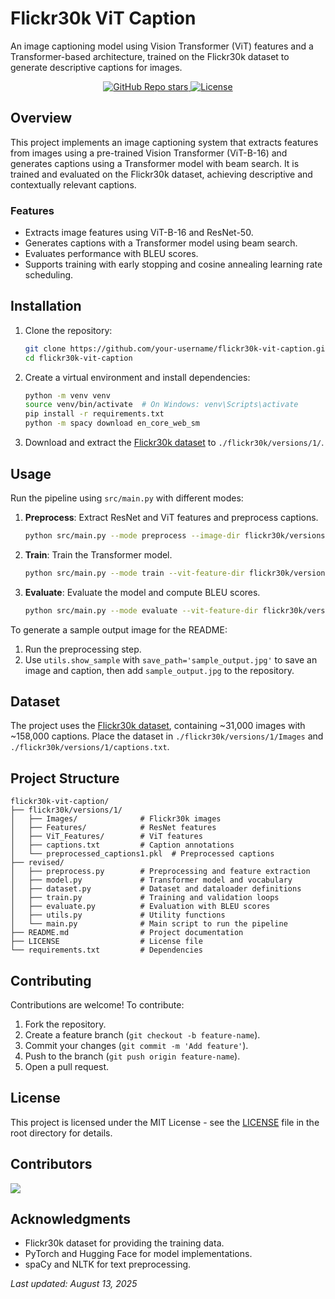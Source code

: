 # Flickr30k ViT Caption

An image captioning model using Vision Transformer (ViT) features and a Transformer-based architecture, trained on the Flickr30k dataset to generate descriptive captions for images.

<div align="center">
  <a href="https://github.com/your-username/flickr30k-vit-caption/stargazers">
    <img alt="GitHub Repo stars" src="https://img.shields.io/github/stars/your-username/flickr30k-vit-caption">
  </a>
  <a href="https://github.com/your-username/flickr30k-vit-caption/blob/main/LICENSE">
    <img alt="License" src="https://img.shields.io/badge/license-MIT-blue">
  </a>
</div>

## Overview
This project implements an image captioning system that extracts features from images using a pre-trained Vision Transformer (ViT-B-16) and generates captions using a Transformer model with beam search. It is trained and evaluated on the Flickr30k dataset, achieving descriptive and contextually relevant captions.

### Features
- Extracts image features using ViT-B-16 and ResNet-50.
- Generates captions with a Transformer model using beam search.
- Evaluates performance with BLEU scores.
- Supports training with early stopping and cosine annealing learning rate scheduling.

## Installation
1. Clone the repository:
   ```bash
   git clone https://github.com/your-username/flickr30k-vit-caption.git
   cd flickr30k-vit-caption
   ```
2. Create a virtual environment and install dependencies:
   ```bash
   python -m venv venv
   source venv/bin/activate  # On Windows: venv\Scripts\activate
   pip install -r requirements.txt
   python -m spacy download en_core_web_sm
   ```
3. Download and extract the [Flickr30k dataset](https://www.kaggle.com/hsankesara/flickr-image-dataset) to `./flickr30k/versions/1/`.

## Usage
Run the pipeline using `src/main.py` with different modes:

1. **Preprocess**: Extract ResNet and ViT features and preprocess captions.
   ```bash
   python src/main.py --mode preprocess --image-dir flickr30k/versions/1/Images --caption-file flickr30k/versions/1/captions.txt --resnet-feature-dir flickr30k/versions/1/Features --vit-feature-dir flickr30k/versions/1/ViT_Features
   ```
2. **Train**: Train the Transformer model.
   ```bash
   python src/main.py --mode train --vit-feature-dir flickr30k/versions/1/ViT_Features --epochs 100
   ```
3. **Evaluate**: Evaluate the model and compute BLEU scores.
   ```bash
   python src/main.py --mode evaluate --vit-feature-dir flickr30k/versions/1/ViT_Features --caption-file flickr30k/versions/1/captions.txt
   ```

To generate a sample output image for the README:
1. Run the preprocessing step.
2. Use `utils.show_sample` with `save_path='sample_output.jpg'` to save an image and caption, then add `sample_output.jpg` to the repository.

## Dataset
The project uses the [Flickr30k dataset](https://www.kaggle.com/hsankesara/flickr-image-dataset), containing ~31,000 images with ~158,000 captions. Place the dataset in `./flickr30k/versions/1/Images` and `./flickr30k/versions/1/captions.txt`.

## Project Structure
```
flickr30k-vit-caption/
├── flickr30k/versions/1/
│   ├── Images/              # Flickr30k images
│   ├── Features/            # ResNet features
│   ├── ViT_Features/        # ViT features
│   ├── captions.txt         # Caption annotations
│   └── preprocessed_captions1.pkl  # Preprocessed captions
├── revised/
│   ├── preprocess.py        # Preprocessing and feature extraction
│   ├── model.py             # Transformer model and vocabulary
│   ├── dataset.py           # Dataset and dataloader definitions
│   ├── train.py             # Training and validation loops
│   ├── evaluate.py          # Evaluation with BLEU scores
│   ├── utils.py             # Utility functions
│   └── main.py              # Main script to run the pipeline
├── README.md                # Project documentation
├── LICENSE                  # License file
└── requirements.txt         # Dependencies
```

## Contributing
Contributions are welcome! To contribute:
1. Fork the repository.
2. Create a feature branch (`git checkout -b feature-name`).
3. Commit your changes (`git commit -m 'Add feature'`).
4. Push to the branch (`git push origin feature-name`).
5. Open a pull request.


## License
This project is licensed under the MIT License - see the [LICENSE](LICENSE) file in the root directory for details.

## Contributors
<a href="https://github.com/your-username/flickr30k-vit-caption/graphs/contributors">
  <img src="https://contrib.rocks/image?repo=your-username/flickr30k-vit-caption" />
</a>

## Acknowledgments
- Flickr30k dataset for providing the training data.
- PyTorch and Hugging Face for model implementations.
- spaCy and NLTK for text preprocessing.

*Last updated: August 13, 2025*
